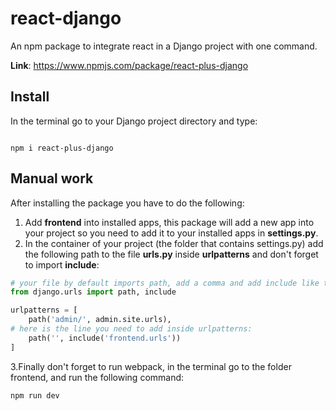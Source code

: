 # react-django
An npm package to integrate react in a Django project with one command.

**Link**: https://www.npmjs.com/package/react-plus-django

## Install 
In the terminal go to your Django project directory and type: 
```

npm i react-plus-django

```

## Manual work
After installing the package you have to do the following: 
1. Add **frontend** into installed apps, this package will add a new app into your project so you need to add it to your installed apps in **settings.py**.
2. In the container of your project (the folder that contains settings.py) add the following path to the file **urls.py** inside **urlpatterns** and don't forget to import **include**:
```python
# your file by default imports path, add a comma and add include like this: 
from django.urls import path, include

urlpatterns = [
    path('admin/', admin.site.urls),
# here is the line you need to add inside urlpatterns:
    path('', include('frontend.urls'))
]
```
3.Finally don't forget to run webpack, in the terminal go to the folder frontend, and run the following command: 
```
npm run dev
```

